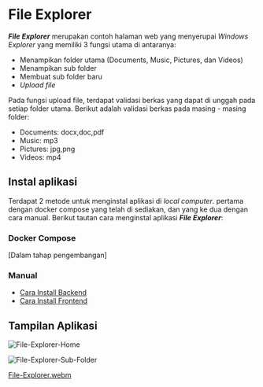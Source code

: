 # File Explorer
***File Explorer*** merupakan contoh halaman web yang menyerupai *Windows Explorer* yang memiliki 3 fungsi utama di antaranya:

- Menampikan folder utama (Documents, Music, Pictures, dan Videos)
- Menampikan sub folder
- Membuat sub folder baru
- *Upload file*

Pada fungsi upload file, terdapat validasi berkas yang dapat di unggah pada setiap folder utama. Berikut adalah validasi berkas pada masing - masing folder:

- Documents: docx,doc,pdf
- Music: mp3
- Pictures: jpg,png
- Videos: mp4


## Instal aplikasi
Terdapat 2 metode untuk menginstal aplikasi di *local computer*. pertama dengan docker compose yang telah di sediakan, dan yang ke dua dengan cara manual. Berikut tautan cara menginstal aplikasi ***File Explorer***:

### Docker Compose
[Dalam tahap pengembangan]

### Manual
- [Cara Install Backend](https://github.com/dwikiherdi02/file-explorer/blob/main/src/be/README.md)
- [Cara Install Frontend](https://github.com/dwikiherdi02/file-explorer/blob/main/src/fe/README.md)

## Tampilan Aplikasi
![File-Explorer-Home](https://github.com/user-attachments/assets/fbc48dab-e599-4e25-a077-b68b3eba04ef)

![File-Explorer-Sub-Folder](https://github.com/user-attachments/assets/76c4510a-e3f0-45a3-bb09-8232f7ec0d89)

[File-Explorer.webm](https://github.com/user-attachments/assets/03d291fa-08ff-4e33-a7dd-9ff747a44002)

